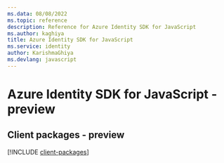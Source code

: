 ```yaml
---
ms.data: 08/08/2022
ms.topic: reference
description: Reference for Azure Identity SDK for JavaScript
ms.author: kaghiya
title: Azure Identity SDK for JavaScript
ms.service: identity
author: KarishmaGhiya
ms.devlang: javascript
---
```

# Azure Identity SDK for JavaScript - preview

## Client packages - preview
[!INCLUDE [client-packages](identity-client-index.md)]